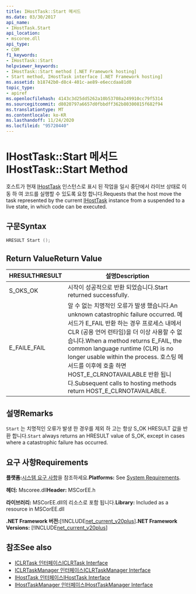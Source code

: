```yaml
---
title: IHostTask::Start 메서드
ms.date: 03/30/2017
api_name:
- IHostTask.Start
api_location:
- mscoree.dll
api_type:
- COM
f1_keywords:
- IHostTask::Start
helpviewer_keywords:
- IHostTask::Start method [.NET Framework hosting]
- Start method, IHostTask interface [.NET Framework hosting]
ms.assetid: b18742b0-d8c4-401c-ae89-e6eccdaa81d0
topic_type:
- apiref
ms.openlocfilehash: 4143c3d25dd5262a10b53708a249910cc79f5314
ms.sourcegitcommit: d8020797a6657d0fbbdff362b80300815f682f94
ms.translationtype: MT
ms.contentlocale: ko-KR
ms.lasthandoff: 11/24/2020
ms.locfileid: "95720440"
---
```

# <a name="ihosttaskstart-method"></a><span data-ttu-id="875eb-102">IHostTask::Start 메서드</span><span class="sxs-lookup"><span data-stu-id="875eb-102">IHostTask::Start Method</span></span>

<span data-ttu-id="875eb-103">호스트가 현재 [IHostTask](ihosttask-interface.md) 인스턴스로 표시 된 작업을 일시 중단에서 라이브 상태로 이동 하 여 코드를 실행할 수 있도록 요청 합니다.</span><span class="sxs-lookup"><span data-stu-id="875eb-103">Requests that the host move the task represented by the current [IHostTask](ihosttask-interface.md) instance from a suspended to a live state, in which code can be executed.</span></span>  
  
## <a name="syntax"></a><span data-ttu-id="875eb-104">구문</span><span class="sxs-lookup"><span data-stu-id="875eb-104">Syntax</span></span>  
  
```cpp  
HRESULT Start ();  
```  
  
## <a name="return-value"></a><span data-ttu-id="875eb-105">Return Value</span><span class="sxs-lookup"><span data-stu-id="875eb-105">Return Value</span></span>  
  
|<span data-ttu-id="875eb-106">HRESULT</span><span class="sxs-lookup"><span data-stu-id="875eb-106">HRESULT</span></span>|<span data-ttu-id="875eb-107">설명</span><span class="sxs-lookup"><span data-stu-id="875eb-107">Description</span></span>|  
|-------------|-----------------|  
|<span data-ttu-id="875eb-108">S_OK</span><span class="sxs-lookup"><span data-stu-id="875eb-108">S_OK</span></span>|<span data-ttu-id="875eb-109">시작이 성공적으로 반환 되었습니다.</span><span class="sxs-lookup"><span data-stu-id="875eb-109">Start returned successfully.</span></span>|  
|<span data-ttu-id="875eb-110">E_FAIL</span><span class="sxs-lookup"><span data-stu-id="875eb-110">E_FAIL</span></span>|<span data-ttu-id="875eb-111">알 수 없는 치명적인 오류가 발생 했습니다.</span><span class="sxs-lookup"><span data-stu-id="875eb-111">An unknown catastrophic failure occurred.</span></span> <span data-ttu-id="875eb-112">메서드가 E_FAIL 반환 하는 경우 프로세스 내에서 CLR (공용 언어 런타임)을 더 이상 사용할 수 없습니다.</span><span class="sxs-lookup"><span data-stu-id="875eb-112">When a method returns E_FAIL, the common language runtime (CLR) is no longer usable within the process.</span></span> <span data-ttu-id="875eb-113">호스팅 메서드를 이후에 호출 하면 HOST_E_CLRNOTAVAILABLE 반환 됩니다.</span><span class="sxs-lookup"><span data-stu-id="875eb-113">Subsequent calls to hosting methods return HOST_E_CLRNOTAVAILABLE.</span></span>|  
  
## <a name="remarks"></a><span data-ttu-id="875eb-114">설명</span><span class="sxs-lookup"><span data-stu-id="875eb-114">Remarks</span></span>  

 <span data-ttu-id="875eb-115">`Start` 는 치명적인 오류가 발생 한 경우를 제외 하 고는 항상 S_OK HRESULT 값을 반환 합니다.</span><span class="sxs-lookup"><span data-stu-id="875eb-115">`Start` always returns an HRESULT value of S_OK, except in cases where a catastrophic failure has occurred.</span></span>  
  
## <a name="requirements"></a><span data-ttu-id="875eb-116">요구 사항</span><span class="sxs-lookup"><span data-stu-id="875eb-116">Requirements</span></span>  

 <span data-ttu-id="875eb-117">**플랫폼:**[시스템 요구 사항](../../get-started/system-requirements.md)을 참조하세요.</span><span class="sxs-lookup"><span data-stu-id="875eb-117">**Platforms:** See [System Requirements](../../get-started/system-requirements.md).</span></span>  
  
 <span data-ttu-id="875eb-118">**헤더:** Mscoree.dll</span><span class="sxs-lookup"><span data-stu-id="875eb-118">**Header:** MSCorEE.h</span></span>  
  
 <span data-ttu-id="875eb-119">**라이브러리:** MSCorEE.dll의 리소스로 포함 됩니다.</span><span class="sxs-lookup"><span data-stu-id="875eb-119">**Library:** Included as a resource in MSCorEE.dll</span></span>  
  
 <span data-ttu-id="875eb-120">**.NET Framework 버전:**[!INCLUDE[net_current_v20plus](../../../../includes/net-current-v20plus-md.md)]</span><span class="sxs-lookup"><span data-stu-id="875eb-120">**.NET Framework Versions:** [!INCLUDE[net_current_v20plus](../../../../includes/net-current-v20plus-md.md)]</span></span>  
  
## <a name="see-also"></a><span data-ttu-id="875eb-121">참조</span><span class="sxs-lookup"><span data-stu-id="875eb-121">See also</span></span>

- [<span data-ttu-id="875eb-122">ICLRTask 인터페이스</span><span class="sxs-lookup"><span data-stu-id="875eb-122">ICLRTask Interface</span></span>](iclrtask-interface.md)
- [<span data-ttu-id="875eb-123">ICLRTaskManager 인터페이스</span><span class="sxs-lookup"><span data-stu-id="875eb-123">ICLRTaskManager Interface</span></span>](iclrtaskmanager-interface.md)
- [<span data-ttu-id="875eb-124">IHostTask 인터페이스</span><span class="sxs-lookup"><span data-stu-id="875eb-124">IHostTask Interface</span></span>](ihosttask-interface.md)
- [<span data-ttu-id="875eb-125">IHostTaskManager 인터페이스</span><span class="sxs-lookup"><span data-stu-id="875eb-125">IHostTaskManager Interface</span></span>](ihosttaskmanager-interface.md)
